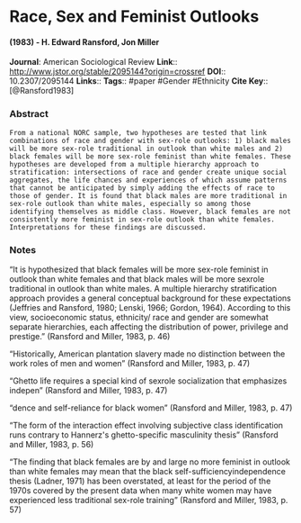 # Race, Sex and Feminist Outlooks
#### (1983) - H. Edward Ransford, Jon Miller
**Journal**: American Sociological Review
**Link**:: http://www.jstor.org/stable/2095144?origin=crossref
**DOI**:: 10.2307/2095144
**Links**:: 
**Tags**:: #paper #Gender #Ethnicity 
**Cite Key**:: [@Ransford1983]

### Abstract

```
From a national NORC sample, two hypotheses are tested that link combinations of race and gender with sex-role outlooks: 1) black males will be more sex-role traditional in outlook than white males and 2) black females will be more sex-role feminist than white females. These hypotheses are developed from a multiple hierarchy approach to stratification: intersections of race and gender create unique social aggregates, the life chances and experiences of which assume patterns that cannot be anticipated by simply adding the effects of race to those of gender. It is found that black males are more traditional in sex-role outlook than white males, especially so among those identifying themselves as middle class. However, black females are not consistently more feminist in sex-role outlook than white females. Interpretations for these findings are discussed.
```

### Notes

“It is hypothesized that black females will be more sex-role feminist in outlook than white females and that black males will be more sexrole traditional in outlook than white males. A multiple hierarchy stratification approach provides a general conceptual background for these expectations (Jeffries and Ransford, 1980; Lenski, 1966; Gordon, 1964). According to this view, socioeconomic status, ethnicity/ race and gender are somewhat separate hierarchies, each affecting the distribution of power, privilege and prestige.” (Ransford and Miller, 1983, p. 46)

“Historically, American plantation slavery made no distinction between the work roles of men and women” (Ransford and Miller, 1983, p. 47)

“Ghetto life requires a special kind of sexrole socialization that emphasizes indepen” (Ransford and Miller, 1983, p. 47)

“dence and self-reliance for black women” (Ransford and Miller, 1983, p. 47)

“The form of the interaction effect involving subjective class identification runs contrary to Hannerz's ghetto-specific masculinity thesis” (Ransford and Miller, 1983, p. 56)

“The finding that black females are by and large no more feminist in outlook than white females may mean that the black self-sufficiencyindependence thesis (Ladner, 1971) has been overstated, at least for the period of the 1970s covered by the present data when many white women may have experienced less traditional sex-role training” (Ransford and Miller, 1983, p. 57)